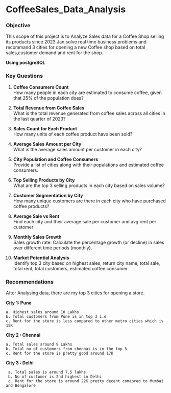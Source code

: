 # CoffeeSales_Data_Analysis

### Objective
This scope of this project is to Analyze Sales data for a Coffee Shop selling its products since 2023 Jan,solve real time business problems and 
recommand 3 cities for opening a new Coffee shop based on total sales,customer demand and rent for the shop. 

**Using postgreSQL**

### Key Questions
1. **Coffee Consumers Count**  
   How many people in each city are estimated to consume coffee, given that 25% of the population does?

2. **Total Revenue from Coffee Sales**  
   What is the total revenue generated from coffee sales across all cities in the last quarter of 2023?

3. **Sales Count for Each Product**  
   How many units of each coffee product have been sold?

4. **Average Sales Amount per City**  
   What is the average sales amount per customer in each city?

5. **City Population and Coffee Consumers**  
   Provide a list of cities along with their populations and estimated coffee consumers.

6. **Top Selling Products by City**  
   What are the top 3 selling products in each city based on sales volume?

7. **Customer Segmentation by City**  
   How many unique customers are there in each city who have purchased coffee products?

8. **Average Sale vs Rent**  
   Find each city and their average sale per customer and avg rent per customer

9. **Monthly Sales Growth**  
   Sales growth rate: Calculate the percentage growth (or decline) in sales over different time periods (monthly).

10. **Market Potential Analysis**  
    Identify top 3 city based on highest sales, return city name, total sale, total rent, total customers, estimated  coffee consumer

### Recommendations 
After Analysing data, there are my top 3 cities for opening a store. 

**City 1: Pune**  

    a. Highest sales around 10 Lakhs
    b. Total customers from Pune is in top 3 i.e 
    c. Rent for the store is less compared to other metro cities which is 15K

**City 2 : Chennai**  

    a. Total sales around 9 Lakhs
    b. Total no of customers from chennai is in the top 5
    c. Rent for the store is pretty good around 17K

**City 3 : Delhi**                                                                                                                                      

     a. Total sales is around 7.5 lakhs
     b. No of customer is 2nd highest in Delhi
     c. Rent for the store is around 22K pretty decent comapred to Mumbai and Bengalore 
